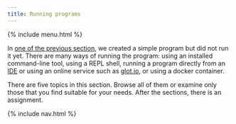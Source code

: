 ```yaml
---
title: Running programs
---
```


{% include menu.html %}

In [one of the previous section](../hello-world), we created a simple program but did not run it yet. There are many ways of running the program: using an installed command-line tool, using a REPL shell, running a program directly from an [IDE](../editors-and-ides) or using an online service such as [glot.io](https://glot.io/new/raku), or using a docker container.

There are five topics in this section. Browse all of them or examine only those that you find suitable for your needs. After the sections, there is an assignment.

{% include nav.html %}
